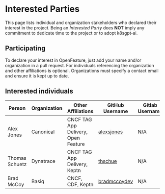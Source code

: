 # Interested Parties

This page lists individual and organization stakeholders who declared their interest in the project.
Being an _Interested Party_ does **NOT** imply any commitment to dedicate time to the project or to adopt k8sgpt-ai.

## Participating

To declare your interest in OpenFeature, just add your name and/or organization
in a pull request. For individuals referencing the organization and other
affiliations is optional. Organizations must specify a contact email and ensure
it is kept up to date.

## Interested individuals

| Person         | Organization | Other Affiliations                  | GitHub Username                                 | Gitlab Username |
|----------------|--------------|-------------------------------------|-------------------------------------------------|-----------------|
| Alex Jones     | Canonical    | CNCF TAG App Delivery, Open Feature | [alexsjones](https://github.com/AlexsJones)     | N/A             |
| Thomas Schuetz | Dynatrace    | CNCF TAG App Delivery, Keptn        | [thschue](https://github.com/thschue)           | N/A             |
| Brad McCoy     | Basiq        | CNCF, CDF, Keptn                    | [bradmccoydev](https://github.com/bradmccoydev) | N/A             |

